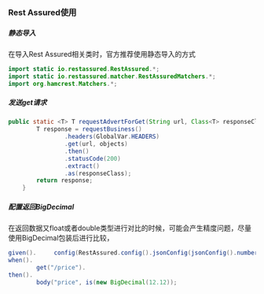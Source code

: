 ### Rest Assured使用

##### 静态导入

在导入Rest Assured相关类时，官方推荐使用静态导入的方式

``````java
import static io.restassured.RestAssured.*;
import static io.restassured.matcher.RestAssuredMatchers.*;
import org.hamcrest.Matchers.*;
``````

##### 发送get请求

``````java
public static <T> T requestAdvertForGet(String url, Class<T> responseClass, Object... objects) {
        T response = requestBusiness()
                .headers(GlobalVar.HEADERS)
                .get(url, objects)
                .then()
                .statusCode(200)
                .extract()
                .as(responseClass);
        return response;
    }
``````

##### 配置返回BigDecimal

在返回数据又float或者double类型进行对比的时候，可能会产生精度问题，尽量使用BigDecimal包装后进行比较，

``````java
given().     config(RestAssured.config().jsonConfig(jsonConfig().numberReturnType(BIG_DECIMAL))).
when().
        get("/price").
then().
        body("price", is(new BigDecimal(12.12));
``````

